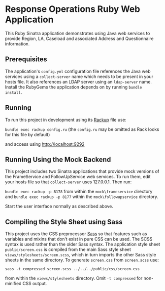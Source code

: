 Response Operations Ruby Web Application
========================================

This Ruby Sinatra application demonstrates using Java web services to provide Region, LA, Caseload and associated Address and Questionnaire information.

Prerequisites
-------------

The application's `config.yml` configuration file references the Java web services using a `collect-server` name which needs to be present in your hosts file. It also references an LDAP server using an `ldap-server` name. Install the RubyGems the application depends on by running `bundle install`.

Running
-------

To run this project in development using its [Rackup](http://rack.github.io/) file use:

  `bundle exec rackup config.ru` (the `config.ru` may be omitted as Rack looks for this file by default)

and access using [http://localhost:9292](http://localhost:9292)

Running Using the Mock Backend
------------------------------

This project includes two Sinatra applications that provide mock versions of the FrameService and FollowUpService web services. To run them, edit your hosts file so that `collect-server` uses 127.0.0.1. Then run:

  `bundle exec rackup -p 8178` from within the `mock\frameservice` directory and `bundle exec rackup -p 8177` within the `mock\followupservice` directory.

Start the user interface normally as described above.

Compiling the Style Sheet using Sass
------------------------------------

This project uses the CSS preprocessor [Sass](http://sass-lang.com/) so that features such as variables and mixins that don't exist in pure CSS can be used. The SCSS syntax is used rather than the older Sass syntax. The application style sheet `public/screen.css` is compiled from the main Sass style sheet `views/stylesheets/screen.scss`, which in turn imports the other Sass style sheets in the same directory. To generate `screen.css` from `screen.scss` use:

 `sass -t compressed screen.scss ../../../public/css/screen.css`

 from within the `views/stylesheets` directory. Omit `-t compressed` for non-minified CSS output.

